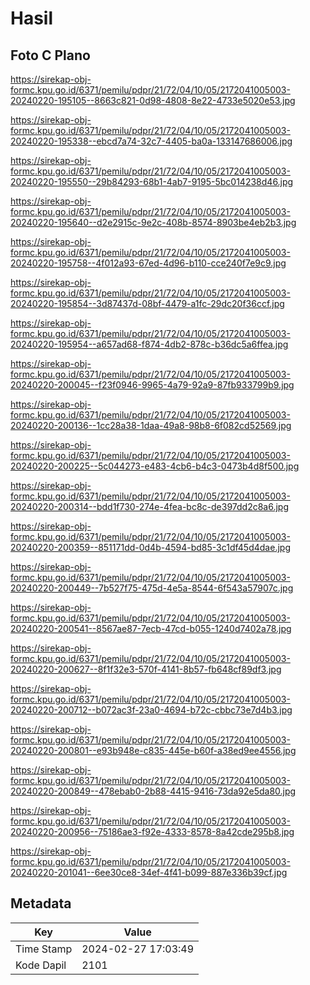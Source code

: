 # Hasil

## Foto C Plano

https://sirekap-obj-formc.kpu.go.id/6371/pemilu/pdpr/21/72/04/10/05/2172041005003-20240220-195105--8663c821-0d98-4808-8e22-4733e5020e53.jpg

https://sirekap-obj-formc.kpu.go.id/6371/pemilu/pdpr/21/72/04/10/05/2172041005003-20240220-195338--ebcd7a74-32c7-4405-ba0a-133147686006.jpg

https://sirekap-obj-formc.kpu.go.id/6371/pemilu/pdpr/21/72/04/10/05/2172041005003-20240220-195550--29b84293-68b1-4ab7-9195-5bc014238d46.jpg

https://sirekap-obj-formc.kpu.go.id/6371/pemilu/pdpr/21/72/04/10/05/2172041005003-20240220-195640--d2e2915c-9e2c-408b-8574-8903be4eb2b3.jpg

https://sirekap-obj-formc.kpu.go.id/6371/pemilu/pdpr/21/72/04/10/05/2172041005003-20240220-195758--4f012a93-67ed-4d96-b110-cce240f7e9c9.jpg

https://sirekap-obj-formc.kpu.go.id/6371/pemilu/pdpr/21/72/04/10/05/2172041005003-20240220-195854--3d87437d-08bf-4479-a1fc-29dc20f36ccf.jpg

https://sirekap-obj-formc.kpu.go.id/6371/pemilu/pdpr/21/72/04/10/05/2172041005003-20240220-195954--a657ad68-f874-4db2-878c-b36dc5a6ffea.jpg

https://sirekap-obj-formc.kpu.go.id/6371/pemilu/pdpr/21/72/04/10/05/2172041005003-20240220-200045--f23f0946-9965-4a79-92a9-87fb933799b9.jpg

https://sirekap-obj-formc.kpu.go.id/6371/pemilu/pdpr/21/72/04/10/05/2172041005003-20240220-200136--1cc28a38-1daa-49a8-98b8-6f082cd52569.jpg

https://sirekap-obj-formc.kpu.go.id/6371/pemilu/pdpr/21/72/04/10/05/2172041005003-20240220-200225--5c044273-e483-4cb6-b4c3-0473b4d8f500.jpg

https://sirekap-obj-formc.kpu.go.id/6371/pemilu/pdpr/21/72/04/10/05/2172041005003-20240220-200314--bdd1f730-274e-4fea-bc8c-de397dd2c8a6.jpg

https://sirekap-obj-formc.kpu.go.id/6371/pemilu/pdpr/21/72/04/10/05/2172041005003-20240220-200359--851171dd-0d4b-4594-bd85-3c1df45d4dae.jpg

https://sirekap-obj-formc.kpu.go.id/6371/pemilu/pdpr/21/72/04/10/05/2172041005003-20240220-200449--7b527f75-475d-4e5a-8544-6f543a57907c.jpg

https://sirekap-obj-formc.kpu.go.id/6371/pemilu/pdpr/21/72/04/10/05/2172041005003-20240220-200541--8567ae87-7ecb-47cd-b055-1240d7402a78.jpg

https://sirekap-obj-formc.kpu.go.id/6371/pemilu/pdpr/21/72/04/10/05/2172041005003-20240220-200627--8f1f32e3-570f-4141-8b57-fb648cf89df3.jpg

https://sirekap-obj-formc.kpu.go.id/6371/pemilu/pdpr/21/72/04/10/05/2172041005003-20240220-200712--b072ac3f-23a0-4694-b72c-cbbc73e7d4b3.jpg

https://sirekap-obj-formc.kpu.go.id/6371/pemilu/pdpr/21/72/04/10/05/2172041005003-20240220-200801--e93b948e-c835-445e-b60f-a38ed9ee4556.jpg

https://sirekap-obj-formc.kpu.go.id/6371/pemilu/pdpr/21/72/04/10/05/2172041005003-20240220-200849--478ebab0-2b88-4415-9416-73da92e5da80.jpg

https://sirekap-obj-formc.kpu.go.id/6371/pemilu/pdpr/21/72/04/10/05/2172041005003-20240220-200956--75186ae3-f92e-4333-8578-8a42cde295b8.jpg

https://sirekap-obj-formc.kpu.go.id/6371/pemilu/pdpr/21/72/04/10/05/2172041005003-20240220-201041--6ee30ce8-34ef-4f41-b099-887e336b39cf.jpg


## Metadata

| Key        | Value               |
| ---------- | ------------------- |
| Time Stamp | 2024-02-27 17:03:49 |
| Kode Dapil | 2101                |



